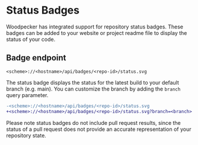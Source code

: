# Status Badges

Woodpecker has integrated support for repository status badges. These badges can be added to your website or project readme file to display the status of your code.

## Badge endpoint

```text
<scheme>://<hostname>/api/badges/<repo-id>/status.svg
```

The status badge displays the status for the latest build to your default branch (e.g. main). You can customize the branch by adding the `branch` query parameter.

```diff
-<scheme>://<hostname>/api/badges/<repo-id>/status.svg
+<scheme>://<hostname>/api/badges/<repo-id>/status.svg?branch=<branch>
```

Please note status badges do not include pull request results, since the status of a pull request does not provide an accurate representation of your repository state.
